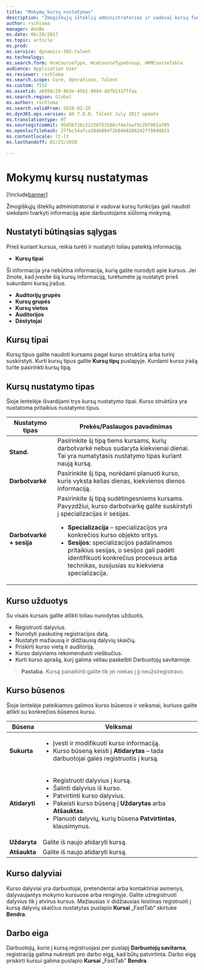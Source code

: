 ```yaml
---
title: "Mokymų kursų nustatymas"
description: "Žmogiškųjų išteklių administratoriai ir vadovai kursų funkcijas gali naudoti siekdami tvarkyti informaciją apie darbuotojams siūlomą mokymą."
author: rschloma
manager: AnnBe
ms.date: 06/20/2017
ms.topic: article
ms.prod: 
ms.service: dynamics-365-talent
ms.technology: 
ms.search.form: HcmCourseType, HcmCourseTypeGroup, HRMCourseTable
audience: Application User
ms.reviewer: rschloma
ms.search.scope: Core, Operations, Talent
ms.custom: 7532
ms.assetid: a6950c29-8b3e-45b2-9084-ddfb1317ffaa
ms.search.region: Global
ms.author: rschloma
ms.search.validFrom: 2016-02-28
ms.dyn365.ops.version: AX 7.0.0, Talent July 2017 update
ms.translationtype: HT
ms.sourcegitcommit: 95d5bf26c22238753586cf4a7aaf5c26f061a705
ms.openlocfilehash: 27fbc54afca384b804f2b0468206242ff89d4031
ms.contentlocale: lt-lt
ms.lasthandoff: 02/23/2018

---
```


# <a name="set-up-training-courses"></a>Mokymų kursų nustatymas

[!include[banner](includes/banner.md)]


Žmogiškųjų išteklių administratoriai ir vadovai kursų funkcijas gali naudoti siekdami tvarkyti informaciją apie darbuotojams siūlomą mokymą.

 <a name="set-up-prerequisites"></a> Nustatyti būtinąsias sąlygas
---------------------

Prieš kuriant kursus, reikia turėti ir nustatyti toliau pateiktą informaciją.
-   **Kursų tipai**

Ši informacija yra nebūtina informacija, kurią galite nurodyti apie kursus. Jei žinote, kad įvesite šią kursų informaciją, turėtumėte ją nustatyti prieš sukurdami kursų įrašus.
-   **Auditorijų grupės**
-   **Kursų grupės**
-   **Kursų vietos**
-   **Auditorijos**
-   **Dėstytojai**

## <a name="course-types"></a>Kursų tipai
Kursų tipus galite naudoti kursams pagal kurso struktūrą arba turinį suskirstyti. Kurti kursų tipus galite **Kursų tipų** puslapyje. Kurdami kurso įrašą turite pasirinkti kursų tipą.

## <a name="course-setup-type"></a>Kursų nustatymo tipas
Šioje lentelėje išvardijami trys kursų nustatymo tipai. Kurso struktūra yra nustatoma pritaikius nustatymo tipus.

<table>
<thead>
<tr class="header">
<th>Nustatymo tipas</th>
<th>Prekės/Paslaugos pavadinimas</th>
</tr>
</thead>
<tbody>
<tr class="odd">
<td><strong>Stand.</strong></td>
<td>Pasirinkite šį tipą tiems kursams, kurių darbotvarkė nebus sudaryta kiekvienai dienai. Tai yra numatytasis nustatymo tipas kuriant naują kursą.</td>
</tr>
<tr class="even">
<td><strong>Darbotvarkė</strong></td>
<td>Pasirinkite šį tipą, norėdami planuoti kurso, kuris vyksta kelias dienas, kiekvienos dienos informaciją.</td>
</tr>
<tr class="odd">
<td><strong>Darbotvarkė + sesija</strong></td>
<td>Pasirinkite šį tipą sudėtingesniems kursams. Pavyzdžiui, kurso darbotvarkę galite suskirstyti į specializacijas ir sesijas.
<ul>
<li><strong>Specializacija</strong> – specializacijos yra konkrečios kurso objekto sritys.</li>
<li><strong>Sesijos</strong>: specializacijos padalinamos pritaikius sesijas, o sesijos gali padėti identifikuoti konkrečius procesus arba technikas, susijusias su kiekviena specializacija.</li>
</ul></td>
</tr>
</tbody>
</table>

## <a name="course-tasks"></a>Kurso užduotys
Su visais kursais galite atlikti toliau nurodytas užduotis.
-   Registruoti dalyvius.
-   Nurodyti paskutinę registracijos datą.
-   Nustatyti mažiausią ir didžiausią dalyvių skaičių.
-   Priskirti kurso vietą ir auditoriją.
-   Kurso dalyviams rekomenduoti viešbučius.
-   Kurti kurso aprašą, kurį galima vėliau paskelbti Darbuotojų savitarnoje.

  >**Pastaba.** Kursą panaikinti galite tik jei niekas į jį neužsiregistravo. 
    
## <a name="course-statuses"></a>Kurso būsenos
Šioje lentelėje pateikiamos galimos kurso būsenos ir veiksmai, kuriuos galite atlikti su konkrečios būsenos kursu.

<table>
<thead>
<tr class="header">
<th>Būsena</th>
<th>Veiksmai</th>
</tr>
</thead>
<tbody>
<tr class="odd">
<td><strong>Sukurta</strong></td>
<td><ul>
<li>Įvesti ir modifikuoti kurso informaciją.</li>
<li>Kurso būseną keisti į <strong>Atidarytas</strong> – tada darbuotojai galės registruotis į kursą.</li>
</ul></td>
</tr>
<tr class="even">
<td><strong>Atidaryti</strong></td>
<td><ul>
<li>Registruoti dalyvius į kursą.</li>
<li>Šalinti dalyvius iš kurso.</li>
<li>Patvirtinti kurso dalyvius.</li>
<li>Pakeisti kurso būseną į <strong>Uždarytas</strong> arba <strong>Atšauktas</strong>.</li>
<li>Planuoti dalyvių, kurių būsena <strong>Patvirtintas</strong>, klausimynus.</li>
</ul></td>
</tr>
<tr class="odd">
<td><strong>Uždaryta</strong></td>
<td>Galite iš naujo atidaryti kursą.</td>
</tr>
<tr class="even">
<td><strong>Atšaukta</strong></td>
<td>Galite iš naujo atidaryti kursą.</td>
</tr>
</tbody>
</table>

## <a name="course-participants"></a>Kurso dalyviai
Kurso dalyviai yra darbuotojai, pretendentai arba kontaktiniai asmenys, dalyvaujantys mokymo kursuose arba renginyje. Galite užregistruoti dalyvius tik į atvirus kursus. Mažiausias ir didžiausias leistinas registruoti į kursą dalyvių skaičius nustatytas puslapio **Kursai** „FastTab“ skirtuke **Bendra**.

<a name="workflow"></a>Darbo eiga
--------

Darbuotojų, kurie į kursą registruojasi per puslapį **Darbuotojų savitarna**, registraciją galima nukreipti pro darbo eigą, kad būtų patvirtinta.  Darbo eigą priskirti kursui galima puslapio **Kursai** „FastTab‟ **Bendra**.






